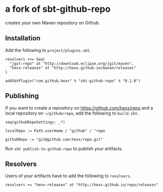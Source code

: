 # a fork of sbt-github-repo

creates your own Maven repository on Github.

## Installation

Add the following to `project/plugins.sbt`.

    resolvers ++= Seq(
      "jgit-repo" at "http://download.eclipse.org/jgit/maven",
      "hexx-releases" at "http://hexx.github.io/maven/releases"
    )

    addSbtPlugin("com.github.hexx" % "sbt-github-repo" % "0.1.0")

## Publishing

If you want to create a repository on https://github.com/hexx/repo and a local repository on `~/github/repo`,
add the following to `build.sbt`.

    seq(githubRepoSettings: _*)

    localRepo := Path.userHome / "github" / "repo

    githubRepo := "git@github.com:hexx/repo.git"

Run `sbt publish-to-github-repo` to publish your artifacts.

## Resolvers

Users of your artifacts have to add the following to `resolvers`.

    resolvers += "hexx-releases" at "http://hexx.github.io/repo/releases"
